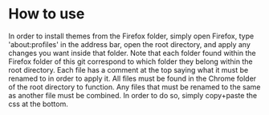 # How to use
In order to install themes from the Firefox folder, simply open Firefox, type 'about:profiles' in the address bar, open the root directory, and apply any changes you want inside that folder. Note that each folder found within the Firefox folder of this git correspond to which folder they belong within the root directory.
Each file has a comment at the top saying what it must be renamed to in order to apply it. All files must be found in the Chrome folder of the root directory to function. Any files that must be renamed to the same as another file must be combined. In order to do so, simply copy+paste the css at the bottom.
